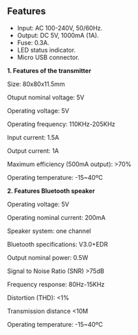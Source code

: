 ## Features

* Input: AC 100-240V, 50/60Hz.
* Output: DC 5V, 1000mA  (1A).
* Fuse: 0.3A.
* LED status indicator.
* Micro USB connector.

**1. Features of the transmitter**

Size: 80x80x11.5mm

Otuput nominal voltage: 5V

Operating voltage: 5V

Operating frequency: 110KHz-205KHz

Input current: 1.5A

Output current: 1A

Maximum efficiency (500mA output): >70%

Operating temperature: -15~40ºC

**2. Features Bluetooth speaker**

Operating voltage: 5V

Operating nominal current: 200mA

Speaker system: one channel

Bluetooth specifications: V3.0+EDR

Output nominal power: 0.5W

Signal to Noise Ratio (SNR) >75dB

Frequency response: 80Hz-15KHz

Distortion (THD): <1%

Transmission distance <10M

Operating temperature: -15~40ºC
